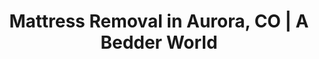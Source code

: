 ---
layout: location.njk
title: "Mattress Removal in Aurora, CO | A Bedder World"
description: "Professional mattress removal in Aurora, Colorado's third-largest city. Serving military housing, apartment complexes, and residential customers with next-day pickup "
h1: "Mattress Removal in Aurora"
h2: "Colorado's third-largest city mattress pickup service"
city: "Aurora"
state: "Colorado"
stateSlug: "colorado"
parentMetro: "Denver"
permalink: "/mattress-removal/colorado/denver/aurora/"
stateCode: "CO"
coordinates:
  lat: 39.7294
  lng: -104.8319
tier: 2
neighborhoods:
  - name: "Aurora Highlands"
    zipCodes: ["80014"]
  - name: "Aurora Hills"
    zipCodes: ["80012"] 
  - name: "Aurora Knolls-Hutchinson Heights"
    zipCodes: ["80012"]
  - name: "Carriage Place"
    zipCodes: ["80015"]
  - name: "Center Pointe"
    zipCodes: ["80011"]
  - name: "Centretech"
    zipCodes: ["80011"]
  - name: "Chambers Heights"
    zipCodes: ["80011"]
  - name: "City Center"
    zipCodes: ["80010"]
  - name: "Dayton Triangle"
    zipCodes: ["80010"]
  - name: "Delmar Parkway"
    zipCodes: ["80011"]
  - name: "East Ridge-Ptarmigan Park"
    zipCodes: ["80016"]
  - name: "Expo Park"
    zipCodes: ["80010"]
  - name: "Heather Gardens"
    zipCodes: ["80013"]
  - name: "Heather Ridge"
    zipCodes: ["80013"]
  - name: "Heritage Eagle Bend"
    zipCodes: ["80016"]
  - name: "Highland Park"
    zipCodes: ["80010"]
  - name: "Horseshoe Park"
    zipCodes: ["80017"]
  - name: "Jewell Heights-Hoffman Heights"
    zipCodes: ["80010"]
  - name: "Kingsborough"
    zipCodes: ["80015"]
  - name: "Lakeshore"
    zipCodes: ["80014"]
  - name: "Meadow Hills"
    zipCodes: ["80017"]
  - name: "Mission Viejo"
    zipCodes: ["80012"]
  - name: "Seven Hills"
    zipCodes: ["80016"]
  - name: "Shenandoah"
    zipCodes: ["80015"]
  - name: "Sterling Hills"
    zipCodes: ["80016"]
  - name: "Tallyn's Reach"
    zipCodes: ["80016"]
  - name: "Village East"
    zipCodes: ["80012"]
zipCodes:
  - "80010"
  - "80011"
  - "80012"
  - "80013"
  - "80014"
  - "80015"
  - "80016"
  - "80017"
  - "80019"
  - "80040"
  - "80041"
  - "80042"
  - "80044"
  - "80045"
  - "80046"
  - "80047"
pricing:
  one: 125
  two: 155
  three: 180
  mostPopular: "two"
  startingPrice: 125
  single: 125
  queen: 155
  king: 180
reviews:
  count: 47
  featured:
    - text: "Moving from our military housing at former Fitzsimons required professional mattress pickup. Team handled everything efficiently during our PCS move and understood military timing requirements."
      author: "Sergeant Maria R."
      neighborhood: "Heather Ridge"
    - text: "Large apartment building needed multiple mattress pickups coordinated efficiently. Team handled scheduling perfectly and worked around all our residents' different schedules without any issues."
      author: "David M."
      neighborhood: "Chambers Heights"
    - text: "Apartment complex management recommended them for our multi-unit building. They coordinated perfectly with all residents and provided complete documentation needed for our property records."
      author: "Jennifer L."
      neighborhood: "City Center"
nearbyCities:
  - name: "Denver"
    distance: 16
    slug: "denver"
    isSuburb: false
  - name: "Centennial"
    distance: 8
    slug: "centennial"
    isSuburb: true
  - name: "Thornton"
    distance: 18
    slug: "thornton"
    isSuburb: true
  - name: "Westminster"
    distance: 22
    slug: "westminster"
    isSuburb: true
faqs:
  - question: "Do you work with property managers and apartment complexes?"
    answer: "Yes, we regularly coordinate with property management companies and apartment complexes throughout Aurora for bulk pickups, tenant turnovers, and scheduled maintenance removals."
  - question: "Can you service military housing and veteran communities in Aurora?"
    answer: "Absolutely. We regularly serve military families, veteran housing developments, and properties on former military installations including the Fitzsimons area with understanding of PCS moves and military scheduling."
  - question: "How do you handle service across Aurora's multiple counties?"
    answer: "Aurora spans Arapahoe, Adams, and Douglas counties. We provide consistent service throughout all Aurora neighborhoods regardless of county jurisdiction and handle all disposal compliance requirements."
  - question: "Do you coordinate with Aurora's large apartment complexes and housing communities?"
    answer: "Yes, we work with property managers throughout Aurora's numerous apartment complexes and coordinate scheduling for multi-unit buildings with varying tenant schedules and property management requirements."
  - question: "What disposal facilities do you use for Aurora mattress recycling?"
    answer: "We work with Denver Arapahoe Disposal Site (DADS), Spring Back Colorado, and other certified facilities to ensure proper recycling and disposal compliance for Aurora residents."
  - question: "Can you handle bulk pickups for large apartment buildings and complexes?"
    answer: "Yes, we coordinate bulk mattress removal for Aurora's numerous apartment complexes and multi-family housing developments, working around varying tenant schedules and property management requirements."
  - question: "How quickly can you provide service in Aurora's different neighborhoods?"
    answer: "We offer next-day pickup throughout all Aurora neighborhoods from Aurora Highlands to Tallyn's Reach, coordinating service across the city's extensive geographic area."
  - question: "Do you understand Aurora's unique housing challenges and military family needs?"
    answer: "Yes, we specialize in serving Aurora's military families, veteran housing developments, large apartment complexes, and rapid housing transitions including PCS moves and property turnovers."
pageContent:
  heroDescription: "Professional mattress removal service in Aurora, Colorado's third-largest city. Next-day pickup throughout Arapahoe, Adams, and Douglas counties  Licensed team serving military housing, apartment complexes, and residential customers with flexible scheduling."
  
  aboutService: "Aurora's specialized mattress removal service has served Colorado's third-largest city since 2011. We understand large-scale community logistics. Our expertise covers military housing, veteran communities, and apartment complexes throughout Aurora's extensive neighborhoods. Each pickup maintains compliance with multi-county regulations across Arapahoe, Adams, and Douglas counties. Our team navigates Aurora's complex geography serving 395,000 residents across 27+ neighborhoods. We coordinate with military housing transitions, property management companies, and apartment complex turnovers throughout Colorado's fastest-growing suburban community."
  
  serviceAreasIntro: "We provide comprehensive mattress pickup services throughout Aurora's extensive neighborhoods, covering all communities from military housing developments to large apartment complexes:"
  
  regulationsCompliance: "Our service navigates regulations across three counties - Arapahoe, Adams, and Douglas - ensuring consistent compliance throughout Aurora's jurisdiction. We understand Aurora's complex housing landscape with large apartment buildings and military installations. Military housing developments have specific requirements we handle professionally. Property managers often need additional documentation support which we provide. Our team manages the regulatory complexity of serving Colorado's third-largest city while coordinating with various housing authorities and management companies."
  
  environmentalImpact: "Aurora residents value environmental stewardship and responsible waste management. Each mattress we process diverts approximately 40 pounds of materials from Colorado landfills through certified facilities. We work with Denver Arapahoe Disposal Site and Spring Back Colorado for proper recycling. Steel springs support metal recycling markets. Foam components convert to industrial applications. Fabric materials become new products. This approach supports environmental goals while serving Aurora's community sustainability priorities."
  
  howItWorksScheduling: "Next-day slots available throughout Aurora and surrounding areas. We confirm via text message and coordinate around resident schedules, military requirements, apartment complex needs, and property management timing requirements."
  
  howItWorksService: "Our licensed and insured team removes mattresses from anywhere on your property. We handle all county-required preparation across Aurora's three-county jurisdiction. Our team coordinates with military housing protocols and manages complex logistics for apartment buildings and multi-unit properties throughout Aurora's extensive neighborhood network."
  
  howItWorksDisposal: "Mattresses are processed through Denver Arapahoe Disposal Site, Spring Back Colorado, and other certified facilities for responsible material recovery. Our recycling approach supports both environmental goals and Aurora's community sustainability priorities."
  
  sidebarStats:
    mattressesRemoved: "2,400"
localRegulations: "Aurora spans three counties - Arapahoe, Adams, and Douglas - each with specific disposal requirements. Denver Arapahoe Disposal Site (DADS) at 3500 S. Gun Club Road serves the area. Adams County coordinates with Spring Back Colorado for mattress recycling. Residents can contact Aurora's 'At Your Door Special Collection' hazardous waste program. Military housing developments may have additional requirements. Property managers often need disposal documentation for housing authorities."
---